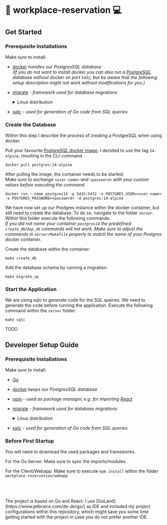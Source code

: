 # :calendar: workplace-reservation :computer:
## Get Started
### Prerequisite Installations
Make sure to install:
- [docker](https://www.docker.com/get-started/) _handles our PostgresSQL database_ <br>
  _(If you do not want to install docker you can also run a [PostgreSQL](https://www.postgresql.org/) database without docker
    on port `5432`, but be aware that the following setup description might not work without modifications for you.)_
- [migrate](https://github.com/golang-migrate/migrate/blob/master/cmd/migrate/README.md) _- framework used for database migrations_ <br>
  <details>
  <summary>Linux distribution</summary>
  
  There might be issues when working on a custom Linux distribution, this [installation process](https://stackoverflow.com/a/66621758/16540383) might work for you
  </details>
- [sqlc](https://docs.sqlc.dev/en/latest/overview/install.html) _- used for generation of Go code from SQL queries_


### Create the Database
Within this step I describe the process of creating a PostgreSQL when using docker.

Pull your favourite [PostgreSQL docker image](https://hub.docker.com/_/postgres). I decided to use the tag `14-alpine`, 
resulting in the CLI-command
```
docker pull postgres:14-alpine
```

After pulling the image, the container needs to be started: <br>
_Make sure to exchange `<user-name>` and `<password>` with your custom values before executing the command._
```
docker run --name postgres14 -p 5432:5432 -e POSTGRES_USER=<user-name> -e POSTGRES_PASSWORD=<password> -d postgres:14-alpine
```

We have now set up our Postgres instance within the docker container, but still need to create the database.
To do so, navigate to the folder `server`. Within this folder execute the following commands:
<br>
_If you did not name your container `postgres14` the predefined `create_db`/`dop_db` commands will not work.
Make sure to adjust the commands in `server/Makefile` properly to match the name of your Postgres docker container._

Create the database within the container:
```
make create_db
```

Add the database schema by running a migration:
```
make migrate_up
```

### Start the Application
We are using sqlc to generate code for the SQL queries. We need to generate the code before running the application.
Execute the following command within the `server` folder:
```
make sqlc
```


TODO

## Developer Setup Guide
### Prerequisite Installations
Make sure to install:
- [Go](https://go.dev/)
- [docker](https://www.docker.com/get-started/) _keeps our PostgresSQL database_
- [npm](https://www.npmjs.com/) _- used as package manager, e.g. for importing [React](https://reactjs.org/)_
- [migrate](https://github.com/golang-migrate/migrate/blob/master/cmd/migrate/README.md) _- framework used for database migrations_
  <details>
  <summary>Linux distribution</summary>
  
  There might be issues when working on a custom Linux distribution, this [installation process](https://stackoverflow.com/a/66621758/16540383) might work for you
  </details>
- [sqlc](https://docs.sqlc.dev/en/latest/overview/install.html) _- used for generation of Go code from SQL queries_

### Before First Startup
You will need to download the used packages and frameworks.

For the Go Server: Make sure to sync the imports/modules

For the Client/Webapp: Make sure to execute `npm install` within the folder `workplace-reservation/webapp`



<br>
<br>
<br>
The project is based on Go and React. I use [GoLand](https://www.jetbrains.com/de-de/go/) as IDE and included my project
configurations within this repository, which might save you some time getting started with the project in case you do not
prefer another IDE.
